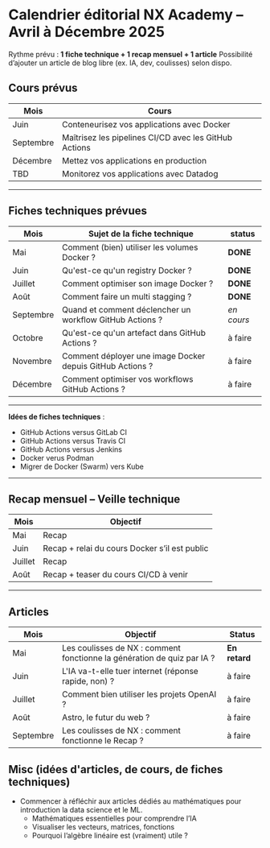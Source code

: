 # Calendrier éditorial NX Academy – Avril à Décembre 2025

Rythme prévu : **1 fiche technique + 1 recap mensuel + 1 article**
Possibilité d’ajouter un article de blog libre (ex. IA, dev, coulisses) selon dispo.

## Cours prévus

| Mois      | Cours                                                 |
| --------- | ----------------------------------------------------- |
| Juin      | Conteneurisez vos applications avec Docker            |
| Septembre | Maîtrisez les pipelines CI/CD avec les GitHub Actions |
| Décembre  | Mettez vos applications en production                 |
| TBD       | Monitorez vos applications avec Datadog               |

---

## Fiches techniques prévues

| Mois      | Sujet de la fiche technique                               | status     |
| --------- | --------------------------------------------------------- | ---------- |
| Mai       | Comment (bien) utiliser les volumes Docker ?              | **DONE**   |
| Juin      | Qu'est-ce qu'un registry Docker ?                         | **DONE**   |
| Juillet   | Comment optimiser son image Docker ?                      | **DONE**   |
| Août      | Comment faire un multi stagging ?                         | **DONE**   |
| Septembre | Quand et comment déclencher un workflow GitHub Actions ?  | _en cours_ |
| Octobre   | Qu'est-ce qu'un artefact dans GitHub Actions ?            | à faire    |
| Novembre  | Comment déployer une image Docker depuis GitHub Actions ? | à faire    |
| Décembre  | Comment optimiser vos workflows GitHub Actions ?          | à faire    |

---

**Idées de fiches techniques** :
- GitHub Actions versus GitLab CI
- GitHub Actions versus Travis CI 
- GitHub Actions versus Jenkins
- Docker verus Podman
- Migrer de Docker (Swarm) vers Kube

---

## Recap mensuel – Veille technique

| Mois    | Objectif                                      |
| ------- | --------------------------------------------- |
| Mai     | Recap                                         |
| Juin    | Recap + relai du cours Docker s’il est public |
| Juillet | Recap                                         |
| Août    | Recap + teaser du cours CI/CD à venir         |

---

## Articles

| Mois      | Objectif                                                                | Status        |
| --------- | ----------------------------------------------------------------------- | ------------- |
| Mai       | Les coulisses de NX : comment fonctionne la génération de quiz par IA ? | **En retard** |
| Juin      | L'IA va-t-elle tuer internet (réponse rapide, non) ?                    | à faire       |
| Juillet   | Comment bien utiliser les projets OpenAI ?                              | à faire       |
| Août      | Astro, le futur du web ?                                                | à faire       |
| Septembre | Les coulisses de NX : comment fonctionne le Recap ?                     | à faire       |

## Misc (idées d'articles, de cours, de fiches techniques)

- Commencer à réfléchir aux articles dédiés au mathématiques pour introduction la data science et le ML.
  - Mathématiques essentielles pour comprendre l’IA
  - Visualiser les vecteurs, matrices, fonctions
  - Pourquoi l’algèbre linéaire est (vraiment) utile ?
